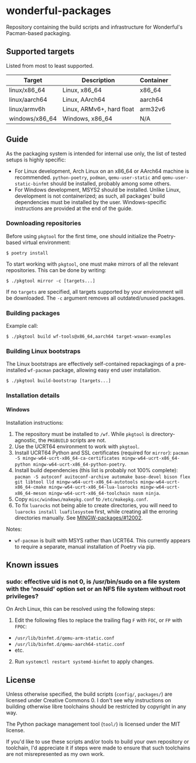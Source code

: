 # wonderful-packages

Repository containing the build scripts and infrastructure for Wonderful's Pacman-based packaging.

## Supported targets

Listed from most to least supported.

| Target | Description | Container |
| - | - | - |
| linux/x86_64 | Linux, x86_64 | x86_64 |
| linux/aarch64 | Linux, AArch64 | aarch64 |
| linux/armv6h | Linux, ARMv6+, hard float | arm32v6 |
| windows/x86_64 | Windows, x86_64 | N/A | 

## Guide

As the packaging system is intended for internal use only, the list of tested setups is highly specific:

* For Linux development, Arch Linux on an x86_64 or AArch64 machine is recommended. `python-poetry`, `podman`, `qemu-user-static` and `qemu-user-static-binfmt` should be installed, probably among some others.
* For Windows development, MSYS2 should be installed. Unlike Linux, development is not containerized; as such, all packages' build dependencies must be installed by the user. Windows-specific instructions are provided at the end of the guide.

### Downloading repositories

Before using `pkgtool` for the first time, one should initialize the Poetry-based virtual environment:

    $ poetry install

To start working with `pkgtool`, one must make mirrors of all the relevant repositories. This can be done by writing:

    $ ./pkgtool mirror -c [targets...]

If no `targets` are specified, all targets supported by your environment will be downloaded. The `-c` argument removes all outdated/unused packages.

### Building packages

Example call:

    $ ./pkgtool build wf-tools@x86_64,aarch64 target-wswan-examples 

### Building Linux bootstraps

The Linux bootstraps are effectively self-contained repackagings of a pre-installed `wf-pacman` package, allowing easy end user installation.

    $ ./pkgtool build-bootstrap [targets...]

### Installation details

#### Windows

Installation instructions:

1. The repository must be installed to `/wf`. While `pkgtool` is directory-agnostic, the `PKGBUILD` scripts are not.
2. Use the UCRT64 environment to work with `pkgtool`.
3. Install UCRT64 Python and SSL certificates (required for `mirror`): `pacman -S mingw-w64-ucrt-x86_64-ca-certificates mingw-w64-ucrt-x86_64-python mingw-w64-ucrt-x86_64-python-poetry`.
4. Install build dependencies (this list is probably not 100% complete): `pacman -S autoconf auitoconf-archive automake base-devel bison flex git libtool lld mingw-w64-ucrt-x86_64-autotools mingw-w64-ucrt-x86_64-cmake mingw-w64-ucrt-x86_64-lua-luarocks mingw-w64-ucrt-x86_64-meson mingw-w64-ucrt-x86_64-toolchain nasm ninja`.
5. Copy `misc/windows/makepkg.conf` to `/etc/makepkg.conf`.
6. To fix `luarocks` not being able to create directories, you will need to `luarocks install luafilesystem` first, while creating all the erroring directories manually. See [MINGW-packages/#12002](https://github.com/msys2/MINGW-packages/pull/12002).

Notes:

* `wf-pacman` is built with MSYS rather than UCRT64. This currently appears to require a separate, manual installation of Poetry via pip.

## Known issues

### sudo: effective uid is not 0, is /usr/bin/sudo on a file system with the 'nosuid' option set or an NFS file system without root privileges?

On Arch Linux, this can be resolved using the following steps:

1. Edit the following files to replace the trailing flag `F` with `FOC`, or `FP` with `FPOC`:
  * `/usr/lib/binfmt.d/qemu-arm-static.conf`
  * `/usr/lib/binfmt.d/qemu-aarch64-static.conf`
  * etc.
2. Run `systemctl restart systemd-binfmt` to apply changes.

## License

Unless otherwise specified, the build scripts (`config/`, `packages/`) are licensed under Creative Commons 0. I don't see why instructions on building otherwise libre toolchains should be restricted by copyright in any way.

The Python package management tool (`tool/`) is licensed under the MIT license.

If you'd like to use these scripts and/or tools to build your own repository or toolchain, I'd appreciate it if steps were made to ensure that such toolchains are not misrepresented as my own work.
